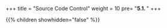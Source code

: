 +++
title = "Source Code Control"
weight = 10
pre= "<b>5.1. </b>"
+++


{{% children showhidden="false" %}}